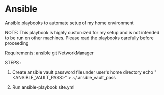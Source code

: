 # Ansible
Ansible playbooks to automate setup of my home environment

NOTE: This playbook is highly customized for my setup and is not intended to be run on other machines.
      Please read the playbooks carefully before proceeding

Requirements:
ansible
git
NetworkManager

STEPS :
1. Create ansible vault password file under user's home directory
   echo "<ANSIBLE_VAULT_PASS>" > ~/.ansible_vault_pass

2. Run ansible-playbook site.yml

